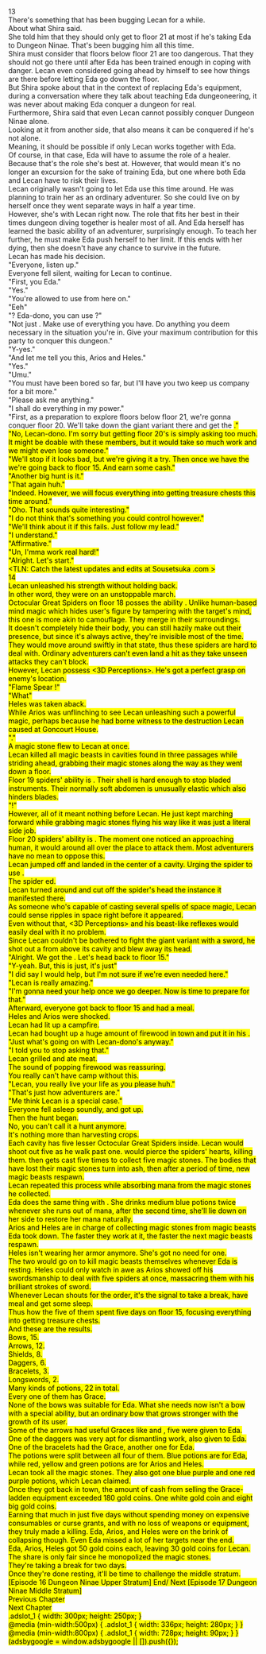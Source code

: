 13<br/>
There's something that has been bugging Lecan for a while.<br/>
About what Shira said.<br/>
She told him that they should only get to floor 21 at most if he's taking Eda to Dungeon Ninae. That's been bugging him all this time.<br/>
Shira must consider that floors below floor 21 are too dangerous. That they should not go there until after Eda has been trained enough in coping with danger. Lecan even considered going ahead by himself to see how things are there before letting Eda go down the floor.<br/>
But Shira spoke about that in the context of replacing Eda's equipment, during a conversation where they talk about teaching Eda dungeoneering, it was never about making Eda conquer a dungeon for real.<br/>
Furthermore, Shira said that even Lecan cannot possibly conquer Dungeon Ninae alone.<br/>
Looking at it from another side, that also means it can be conquered if he's not alone.<br/>
Meaning, it should be possible if only Lecan works together with Eda.<br/>
Of course, in that case, Eda will have to assume the role of a healer. Because that's the role she's best at. However, that would mean it's no longer an excursion for the sake of training Eda, but one where both Eda and Lecan have to risk their lives.<br/>
Lecan originally wasn't going to let Eda use <Recovery> this time around. He was planning to train her as an ordinary adventurer. So she could live on by herself once they went separate ways in half a year time.<br/>
However, she's with Lecan right now. The role that fits her best in their times dungeon diving together is healer most of all. And Eda herself has learned the basic ability of an adventurer, surprisingly enough. To teach her further, he must make Eda push herself to her limit. If this ends with her dying, then she doesn't have any chance to survive in the future.<br/>
Lecan has made his decision.<br/>
"Everyone, listen up."<br/>
Everyone fell silent, waiting for Lecan to continue.<br/>
"First, you Eda."<br/>
"Yes."<br/>
"You're allowed to use <Recovery> from here on."<br/>
"Eeh"<br/>
"<Recovery>? Eda-dono, you can use <Recovery>?"<br/>
"Not just <Recovery>. Make use of everything you have. Do anything you deem necessary in the situation you're in. Give your maximum contribution for this party to conquer this dungeon."<br/>
"Y-yes."<br/>
"And let me tell you this, Arios and Heles."<br/>
"Yes."<br/>
"Umu."<br/>
"You must have been bored so far, but I'll have you two keep us company for a bit more."<br/>
"Please ask me anything."<br/>
"I shall do everything in my power."<br/>
"First, as a preparation to explore floors below floor 21, we're gonna conquer floor 20. We'll take down the giant variant there and get the <Mark>."<br/>
"No, Lecan-dono. I'm sorry but getting floor 20's <Mark> is simply asking too much. It might be doable with these members, but it would take so much work and we might even lose someone."<br/>
"We'll stop if it looks bad, but we're giving it a try. Then once we have the <Mark> we're going back to floor 15. And earn some cash."<br/>
"Another big hunt is it."<br/>
"That again huh."<br/>
"Indeed. However, we will focus everything into getting treasure chests this time around."<br/>
"Oho. That sounds quite interesting."<br/>
"I do not think that's something you could control however."<br/>
"We'll think about it if this fails. Just follow my lead."<br/>
"I understand."<br/>
"Affirmative."<br/>
"Un, I'mma work real hard!"<br/>
"Alright. Let's start."<br/>
<TLN: Catch the latest updates and edits at Sousetsuka .com ><br/>
14<br/>
Lecan unleashed his strength without holding back.<br/>
In other word, they were on an unstoppable march.<br/>
Octocular Great Spiders on floor 18 posses the ability <Stealth>. Unlike human-based mind magic <Invisible> which hides user's figure by tampering with the target's mind, this one is more akin to camouflage. They merge in their surroundings.<br/>
It doesn't completely hide their body, you can still hazily make out their presence, but since it's always active, they're invisible most of the time. They would move around swiftly in that state, thus these spiders are hard to deal with. Ordinary adventurers can't even land a hit as they take unseen attacks they can't block.<br/>
However, Lecan possess <3D Perceptions>. He's got a perfect grasp on enemy's location.<br/>
"Flame Spear <Bandroux>!"<br/>
"What"<br/>
Heles was taken aback.<br/>
While Arios was unflinching to see Lecan unleashing such a powerful magic, perhaps because he had borne witness to the destruction Lecan caused at Goncourt House.<br/>
"<Move>."<br/>
A magic stone flew to Lecan at once.<br/>
Lecan killed all magic beasts in cavities found in three passages while striding ahead, grabbing their magic stones along the way as they went down a floor.<br/>
Floor 19 spiders' ability is <Hardening>. Their shell is hard enough to stop bladed instruments. Their normally soft abdomen is unusually elastic which also hinders blades.<br/>
"<Flame Spear>!"<br/>
However, all of it meant nothing before Lecan. He just kept marching forward while grabbing magic stones flying his way like it was just a literal side job.<br/>
Floor 20 spiders' ability is <Warp>. The moment one noticed an approaching human, it would <Warp> around all over the place to attack them. Most adventurers have no mean to oppose this.<br/>
Lecan jumped off and landed in the center of a cavity. Urging the spider to use <Warp>.<br/>
The spider <Warp>ed.<br/>
Lecan turned around and cut off the spider's head the instance it manifested there.<br/>
As someone who's capable of casting several spells of space magic, Lecan could sense ripples in space right before it appeared.<br/>
Even without that, <3D Perceptions> and his beast-like reflexes would easily deal with it no problem.<br/>
Since Lecan couldn't be bothered to fight the giant variant with a sword, he shot out a <Flame Spear> from above its cavity and blew away its head.<br/>
"Alright. We got the <Mark>. Let's head back to floor 15."<br/>
"Y-yeah. But, this is just, it's just"<br/>
"I did say I would help, but I'm not sure if we're even needed here."<br/>
"Lecan is really amazing."<br/>
"I'm gonna need your help once we go deeper. Now is time to prepare for that."<br/>
Afterward, everyone got back to floor 15 and had a meal.<br/>
Heles and Arios were shocked.<br/>
Lecan had lit up a campfire.<br/>
Lecan had bought up a huge amount of firewood in town and put it in his <Storage>.<br/>
"Just what's going on with Lecan-dono's <Box> anyway."<br/>
"I told you to stop asking that."<br/>
Lecan grilled and ate meat.<br/>
The sound of popping firewood was reassuring.<br/>
You really can't have camp without this.<br/>
"Lecan, you really live your life as you please huh."<br/>
"That's just how adventurers are."<br/>
"Me think Lecan is a special case."<br/>
Everyone fell asleep soundly, and got up.<br/>
Then the hunt began.<br/>
No, you can't call it a hunt anymore.<br/>
It's nothing more than harvesting crops.<br/>
Each cavity has five lesser Octocular Great Spiders inside. Lecan would shoot out five <Flame Arrow> as he walk past one. <Flame Arrows> would pierce the spiders' hearts, killing them. <Move> then gets cast five times to collect five magic stones. The bodies that have lost their magic stones turn into ash, then after a period of time, new magic beasts respawn.<br/>
Lecan repeated this process while absorbing mana from the magic stones he collected.<br/>
Eda does the same thing with <Bow of Isya>. She drinks medium blue potions twice whenever she runs out of mana, after the second time, she'll lie down on her side to restore her mana naturally.<br/>
Arios and Heles are in charge of collecting magic stones from magic beasts Eda took down. The faster they work at it, the faster the next magic beasts respawn.<br/>
Heles isn't wearing her armor anymore. She's got no need for one.<br/>
The two would go on to kill magic beasts themselves whenever Eda is resting. Heles could only watch in awe as Arios showed off his swordsmanship to deal with five spiders at once, massacring them with his brilliant strokes of sword.<br/>
Whenever Lecan shouts for the order, it's the signal to take a break, have meal and get some sleep.<br/>
Thus how the five of them spent five days on floor 15, focusing everything into getting treasure chests.<br/>
And these are the results.<br/>
Bows, 15.<br/>
Arrows, 12.<br/>
Shields, 8.<br/>
Daggers, 6.<br/>
Bracelets, 3.<br/>
Longswords, 2.<br/>
Many kinds of potions, 22 in total.<br/>
Every one of them has Grace.<br/>
None of the bows was suitable for Eda. What she needs now isn't a bow with a special ability, but an ordinary bow that grows stronger with the growth of its user.<br/>
Some of the arrows had useful Graces like <Sure Hit> and <Explosion>, five were given to Eda.<br/>
One of the daggers was very apt for dismantling work, also given to Eda.<br/>
One of the bracelets had the <Resist Curse> Grace, another one for Eda.<br/>
The potions were split between all four of them. Blue potions are for Eda, while red, yellow and green potions are for Arios and Heles.<br/>
Lecan took all the magic stones. They also got one blue purple and one red purple potions, which Lecan claimed.<br/>
Once they got back in town, the amount of cash from selling the Grace-ladden equipment exceeded 180 gold coins. One white gold coin and eight big gold coins.<br/>
Earning that much in just five days without spending money on expensive consumables or curse grants, and with no loss of weapons or equipment, they truly made a killing. Eda, Arios, and Heles were on the brink of collapsing though. Even Eda missed a lot of her targets near the end.<br/>
Eda, Arios, Heles got 50 gold coins each, leaving 30 gold coins for Lecan. The share is only fair since he monopolized the magic stones.<br/>
They're taking a break for two days.<br/>
Once they're done resting, it'll be time to challenge the middle stratum.<br/>
[Episode 16 Dungeon Ninae Upper Stratum] End/ Next [Episode 17 Dungeon Ninae Middle Stratum]<br/>
Previous Chapter<br/>
Next Chapter <br/>
.adslot_1 { width: 300px; height: 250px; }<br/>
@media (min-width:500px) { .adslot_1 { width: 336px; height: 280px; } }<br/>
@media (min-width:800px) { .adslot_1 { width: 728px; height: 90px; } }<br/>
(adsbygoogle = window.adsbygoogle || []).push({});<br/>

